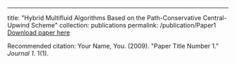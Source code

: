 ---
title: "Hybrid Multifluid Algorithms Based on the Path-Conservative Central-Upwind Scheme"
collection: publications
permalink: /publication/Paper1
[Download paper here](http://academicpages.github.io/files/paper1.pdf)

Recommended citation: Your Name, You. (2009). "Paper Title Number 1." <i>Journal 1</i>. 1(1).